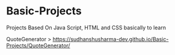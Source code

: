 # Basic-Projects


Projects Based On Java Script, HTML and CSS basically to learn

QuoteGenerator > https://sudhanshusharma-dev.github.io/Basic-Projects/QuoteGenerator/
